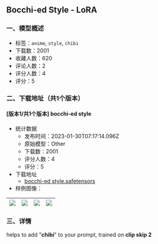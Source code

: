 ## Bocchi-ed Style - LoRA
### 一、模型概述

- 标签：`anime`, `style`, `chibi`
- 下载数：2001
- 收藏人数：620
- 评论人数：2
- 评分人数：4
- 评分：5

### 二、下载地址（共1个版本）

#### [版本1/共1个版本] bocchi-ed style

- 统计数据
  - 发布时间：2023-01-30T07:17:14.096Z
  - 原始模型：Other
  - 下载数：2001
  - 评分人数：4
  - 评分：5
- 下载地址
  - [bocchi-ed style.safetensors](https://civitai.com/api/download/models/6757)
- 样例图像：

| <img src="https://image.civitai.com/xG1nkqKTMzGDvpLrqFT7WA/a56d9829-a2b9-44e0-bd7e-09c3d870c200/width=450/61581.jpeg" /> | <img src="https://image.civitai.com/xG1nkqKTMzGDvpLrqFT7WA/d66c1694-140c-4569-23f2-f1fbbaecfd00/width=450/61588.jpeg" /> | <img src="https://image.civitai.com/xG1nkqKTMzGDvpLrqFT7WA/bc7ba678-ec04-4a1c-e572-ffd0f621f300/width=450/61587.jpeg" /> | <img src="https://image.civitai.com/xG1nkqKTMzGDvpLrqFT7WA/3ad0d31f-2826-469e-81a5-b90a7cae9700/width=450/61586.jpeg" /> |
| ---- | ---- | ---- | ---- |


### 三、详情
<p>helps to add "<strong>chibi</strong>" to your prompt, trained on <strong>clip skip 2</strong></p>